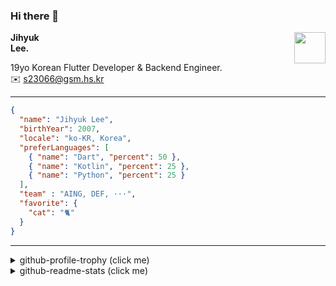 ### Hi there 👋
<img src="https://github.githubassets.com/images/mona-loading-default.gif" width="50px" align="right">
</a>

**Jihyuk\
Lee.**

19yo Korean Flutter Developer & Backend Engineer.\
✉️ <s23066@gsm.hs.kr>

---

```json
{
  "name": "Jihyuk Lee",
  "birthYear": 2007,
  "locale": "ko-KR, Korea",
  "preferLanguages": [
    { "name": "Dart", "percent": 50 },
    { "name": "Kotlin", "percent": 25 },
    { "name": "Python", "percent": 25 }
  ],
  "team" : "AING, DEF, ···",
  "favorite": {
    "cat": "🐈"
  }
}
```
---
<details>
  <summary>github-profile-trophy (click me)</summary>
  
![](https://github-profile-trophy.vercel.app/?username=withJihyuk&row=1&column=8&theme=nord)
  
</details>
<details>
  <summary>github-readme-stats (click me)</summary>
  
<!--START_SECTION:waka-->
![Code Time](http://img.shields.io/badge/Code%20Time-792%20hrs%2045%20mins-blue)

![Lines of code](https://img.shields.io/badge/%EC%A0%80%EB%8A%94%20%EC%97%AC%ED%83%9C%EA%B9%8C%EC%A7%80%20-723.8%20thousand%20%EC%A4%84%EC%9D%98%20%EC%BD%94%EB%93%9C%EB%A5%BC%20%EC%9E%91%EC%84%B1%ED%96%88%EC%96%B4%EC%9A%94.-blue)

**저는 아침형 인간이에요. 🐤** 

```text
🌞 아침                     721 commits         █████░░░░░░░░░░░░░░░░░░░░   19.11 % 
🌆 낮　                     1321 commits        █████████░░░░░░░░░░░░░░░░   35.02 % 
🌃 저녁                     1379 commits        █████████░░░░░░░░░░░░░░░░   36.56 % 
🌙 밤　                     351 commits         ██░░░░░░░░░░░░░░░░░░░░░░░   09.31 % 
```


📊 **저는 이번주를 이렇게 시간을 보냈어요.** 

```text
🕑︎ Timezone: Asia/Seoul

💬 프로그래밍 언어들: 
Kotlin                   2 hrs 38 mins       ████████████████░░░░░░░░░   62.02 % 
Python                   1 hr 13 mins        ███████░░░░░░░░░░░░░░░░░░   28.96 % 
YAML                     19 mins             ██░░░░░░░░░░░░░░░░░░░░░░░   07.75 % 
Dart                     1 min               ░░░░░░░░░░░░░░░░░░░░░░░░░   00.77 % 
TypeScript               1 min               ░░░░░░░░░░░░░░░░░░░░░░░░░   00.42 % 

🔥 에디터들: 
IntelliJ IDEA            2 hrs 38 mins       ████████████████░░░░░░░░░   62.04 % 
VS Code                  1 hr 36 mins        █████████░░░░░░░░░░░░░░░░   37.96 % 

💻 운영 체제들: 
Mac                      4 hrs 15 mins       █████████████████████████   100.00 % 
```


 Last Updated on 08/04/2025 18:53:31 UTC
<!--END_SECTION:waka-->

</details>

</div>

